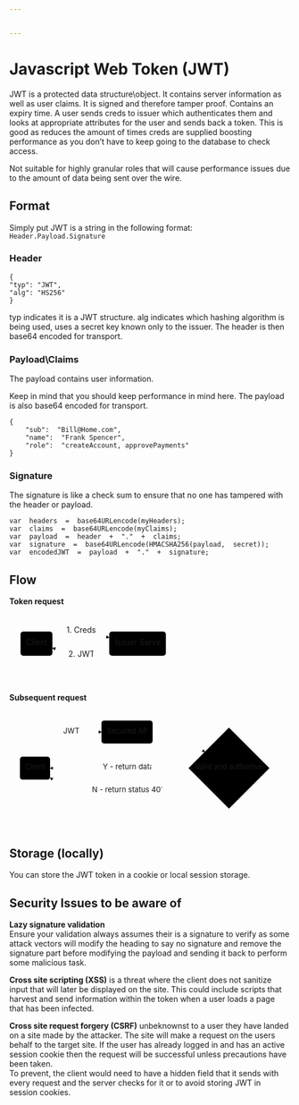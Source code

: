 ```yaml
---


---
```


<h1 id="javascript-web-token-jwt">Javascript Web Token (JWT)</h1>
<p>JWT is a protected data structure\object. It contains server information as well as user claims. It is signed and therefore tamper proof. Contains an expiry time. A user sends creds to issuer which authenticates them and looks at appropriate attributes for the user and sends back a token. This is good as reduces the amount of times creds are supplied boosting performance as you don’t have to keep going to the database to check access.</p>
<p>Not suitable for highly granular roles that will cause performance issues due to the amount of data being sent over the wire.</p>
<h2 id="format">Format</h2>
<p>Simply put JWT is a string in the following format:<br>
<code>Header.Payload.Signature</code></p>
<h3 id="header">Header</h3>
<pre><code>{
"typ": "JWT",
"alg": "HS256"
}
</code></pre>
<p>typ indicates it is a JWT structure. alg indicates which hashing algorithm is being used, uses a secret key known only to the issuer. The header is then base64 encoded for transport.</p>
<h3 id="payloadclaims">Payload\Claims</h3>
<p>The payload contains user information.</p>
<p>Keep in mind that you should keep performance in mind here. The payload is also base64 encoded for transport.</p>
<pre><code>{
    "sub":  "Bill@Home.com",
    "name":  "Frank Spencer",
    "role":  "createAccount, approvePayments"
}
</code></pre>
<h3 id="signature">Signature</h3>
<p>The signature is like a check sum to ensure that no one has tampered with the header or payload.</p>
<pre><code>var  headers  =  base64URLencode(myHeaders);
var  claims  =  base64URLencode(myClaims);
var  payload  =  header  +  "."  +  claims;
var  signature  =  base64URLencode(HMACSHA256(payload,  secret));
var  encodedJWT  =  payload  +  "."  +  signature;
</code></pre>
<h2 id="flow">Flow</h2>
<p><strong>Token request</strong></p>
<div class="mermaid"><svg xmlns="http://www.w3.org/2000/svg" id="mermaid-svg-KjECVBlU4UZZZX8S" height="100%" viewBox="0 0 320.5625 126.78125" style="max-width:320.5625px;"><g><g class="output"><g class="clusters"></g><g class="edgePaths"><g class="edgePath" style="opacity: 1;"><path class="path" d="M77.171875,45.5911409719493L128.1015625,31.6953125L179.03125,42.560469002074214" marker-end="url(#arrowhead7658)" style="fill:none"></path><defs><marker id="arrowhead7658" viewBox="0 0 10 10" refX="9" refY="5" markerUnits="strokeWidth" markerWidth="8" markerHeight="6" orient="auto"><path d="M 0 0 L 10 5 L 0 10 z" class="arrowheadPath" style="stroke-width: 1; stroke-dasharray: 1, 0;"></path></marker></defs></g><g class="edgePath" style="opacity: 1;"><path class="path" d="M179.03125,64.22078099792579L128.1015625,75.0859375L77.171875,61.1901090280507" marker-end="url(#arrowhead7659)" style="fill:none"></path><defs><marker id="arrowhead7659" viewBox="0 0 10 10" refX="9" refY="5" markerUnits="strokeWidth" markerWidth="8" markerHeight="6" orient="auto"><path d="M 0 0 L 10 5 L 0 10 z" class="arrowheadPath" style="stroke-width: 1; stroke-dasharray: 1, 0;"></path></marker></defs></g></g><g class="edgeLabels"><g class="edgeLabel" transform="translate(128.1015625,31.6953125)" style="opacity: 1;"><g transform="translate(-25.9296875,-11.6953125)" class="label"><foreignObject width="51.86248779296875" height="23.399999618530273"><div xmlns="http://www.w3.org/1999/xhtml" style="display: inline-block; white-space: nowrap;"><span class="edgeLabel">1. Creds</span></div></foreignObject></g></g><g class="edgeLabel" transform="translate(128.1015625,75.0859375)" style="opacity: 1;"><g transform="translate(-22.46875,-11.6953125)" class="label"><foreignObject width="44.9437255859375" height="23.399999618530273"><div xmlns="http://www.w3.org/1999/xhtml" style="display: inline-block; white-space: nowrap;"><span class="edgeLabel">2. JWT</span></div></foreignObject></g></g></g><g class="nodes"><g class="node" id="A" transform="translate(48.5859375,53.390625)" style="opacity: 1;"><rect rx="5" ry="5" x="-28.5859375" y="-21.6953125" width="57.171875" height="43.390625"></rect><g class="label" transform="translate(0,0)"><g transform="translate(-18.5859375,-11.6953125)"><foreignObject width="37.1812744140625" height="23.399999618530273"><div xmlns="http://www.w3.org/1999/xhtml" style="display: inline-block; white-space: nowrap;">Client</div></foreignObject></g></g></g><g class="node" id="B" transform="translate(229.796875,53.390625)" style="opacity: 1;"><rect rx="5" ry="5" x="-50.765625" y="-21.6953125" width="101.53125" height="43.390625"></rect><g class="label" transform="translate(0,0)"><g transform="translate(-40.765625,-11.6953125)"><foreignObject width="81.53436279296875" height="23.399999618530273"><div xmlns="http://www.w3.org/1999/xhtml" style="display: inline-block; white-space: nowrap;">Issuer Server</div></foreignObject></g></g></g></g></g></g></svg></div>
<p><strong>Subsequent request</strong></p>
<div class="mermaid"><svg xmlns="http://www.w3.org/2000/svg" id="mermaid-svg-n0XfZ3m78YMjRp60" height="100%" viewBox="0 0 533.3031311035156 226.85469436645508" style="max-width:533.3031311035156px;"><g><g class="output"><g class="clusters"></g><g class="edgePaths"><g class="edgePath" style="opacity: 1;"><path class="path" d="M70.26390298190616,88.39062690734863L116.921875,41.69531440734863L174.71875,41.69531440734863" marker-end="url(#arrowhead7682)" style="fill:none"></path><defs><marker id="arrowhead7682" viewBox="0 0 10 10" refX="9" refY="5" markerUnits="strokeWidth" markerWidth="8" markerHeight="6" orient="auto"><path d="M 0 0 L 10 5 L 0 10 z" class="arrowheadPath" style="stroke-width: 1; stroke-dasharray: 1, 0;"></path></marker></defs></g><g class="edgePath" style="opacity: 1;"><path class="path" d="M271.71875,41.69531440734863L314.765625,41.69531440734863L371.1205966083435,79.73096665459596" marker-end="url(#arrowhead7683)" style="fill:none"></path><defs><marker id="arrowhead7683" viewBox="0 0 10 10" refX="9" refY="5" markerUnits="strokeWidth" markerWidth="8" markerHeight="6" orient="auto"><path d="M 0 0 L 10 5 L 0 10 z" class="arrowheadPath" style="stroke-width: 1; stroke-dasharray: 1, 0;"></path></marker></defs></g><g class="edgePath" style="opacity: 1;"><path class="path" d="M340.26562805175786,110.58594131469728L314.765625,110.08594131469727L223.21875,110.08594131469727L116.921875,110.08594131469727L77.171875,110.08594131469727" marker-end="url(#arrowhead7684)" style="fill:none"></path><defs><marker id="arrowhead7684" viewBox="0 0 10 10" refX="9" refY="5" markerUnits="strokeWidth" markerWidth="8" markerHeight="6" orient="auto"><path d="M 0 0 L 10 5 L 0 10 z" class="arrowheadPath" style="stroke-width: 1; stroke-dasharray: 1, 0;"></path></marker></defs></g><g class="edgePath" style="opacity: 1;"><path class="path" d="M363.2131226447771,133.5334359077165L314.765625,153.47656631469727L223.21875,153.47656631469727L116.921875,153.47656631469727L77.171875,128.23688413795094" marker-end="url(#arrowhead7685)" style="fill:none"></path><defs><marker id="arrowhead7685" viewBox="0 0 10 10" refX="9" refY="5" markerUnits="strokeWidth" markerWidth="8" markerHeight="6" orient="auto"><path d="M 0 0 L 10 5 L 0 10 z" class="arrowheadPath" style="stroke-width: 1; stroke-dasharray: 1, 0;"></path></marker></defs></g></g><g class="edgeLabels"><g class="edgeLabel" transform="translate(116.921875,41.69531440734863)" style="opacity: 1;"><g transform="translate(-14.75,-11.6953125)" class="label"><foreignObject width="29.50311279296875" height="23.399999618530273"><div xmlns="http://www.w3.org/1999/xhtml" style="display: inline-block; white-space: nowrap;"><span class="edgeLabel">JWT</span></div></foreignObject></g></g><g class="edgeLabel" transform="" style="opacity: 1;"><g transform="translate(0,0)" class="label"><foreignObject width="0" height="0"><div xmlns="http://www.w3.org/1999/xhtml" style="display: inline-block; white-space: nowrap;"><span class="edgeLabel"></span></div></foreignObject></g></g><g class="edgeLabel" transform="translate(223.21875,110.08594131469727)" style="opacity: 1;"><g transform="translate(-45.953125,-11.6953125)" class="label"><foreignObject width="91.9124755859375" height="23.399999618530273"><div xmlns="http://www.w3.org/1999/xhtml" style="display: inline-block; white-space: nowrap;"><span class="edgeLabel">Y - return data</span></div></foreignObject></g></g><g class="edgeLabel" transform="translate(223.21875,153.47656631469727)" style="opacity: 1;"><g transform="translate(-66.546875,-11.6953125)" class="label"><foreignObject width="133.1015625" height="23.399999618530273"><div xmlns="http://www.w3.org/1999/xhtml" style="display: inline-block; white-space: nowrap;"><span class="edgeLabel">N - return status 401</span></div></foreignObject></g></g></g><g class="nodes"><g class="node" id="A" transform="translate(48.5859375,110.08594131469727)" style="opacity: 1;"><rect rx="5" ry="5" x="-28.5859375" y="-21.6953125" width="57.171875" height="43.390625"></rect><g class="label" transform="translate(0,0)"><g transform="translate(-18.5859375,-11.6953125)"><foreignObject width="37.1812744140625" height="23.399999618530273"><div xmlns="http://www.w3.org/1999/xhtml" style="display: inline-block; white-space: nowrap;">Client</div></foreignObject></g></g></g><g class="node" id="B" transform="translate(223.21875,41.69531440734863)" style="opacity: 1;"><rect rx="5" ry="5" x="-48.5" y="-21.6953125" width="97" height="43.390625"></rect><g class="label" transform="translate(0,0)"><g transform="translate(-38.5,-11.6953125)"><foreignObject width="77.0062255859375" height="23.399999618530273"><div xmlns="http://www.w3.org/1999/xhtml" style="display: inline-block; white-space: nowrap;">Secured API</div></foreignObject></g></g></g><g class="node" id="C" transform="translate(416.5343780517578,110.08594131469727)" style="opacity: 1;"><polygon points="76.76875,0 153.5375,-76.76875 76.76875,-153.5375 0,-76.76875" rx="5" ry="5" transform="translate(-76.76875,76.76875)"></polygon><g class="label" transform="translate(0,0)"><g transform="translate(-64.265625,-11.6953125)"><foreignObject width="128.5452880859375" height="23.399999618530273"><div xmlns="http://www.w3.org/1999/xhtml" style="display: inline-block; white-space: nowrap;">Valid and authorised</div></foreignObject></g></g></g></g></g></g></svg></div>
<h2 id="storage-locally">Storage (locally)</h2>
<p>You can store the JWT token in a cookie or local session storage.</p>
<h2 id="security-issues-to-be-aware-of">Security Issues to be aware of</h2>
<p><strong>Lazy signature validation</strong><br>
Ensure your validation always assumes their is a signature to verify as some attack vectors will modify the heading to say no signature and remove the signature part before modifying the payload and sending it back to perform some malicious task.</p>
<p><strong>Cross site scripting (XSS)</strong> is a threat where the client does not sanitize input that will later be displayed on the site. This could include scripts that harvest and send information within the token when a user loads a page that has been infected.</p>
<p><strong>Cross site request forgery (CSRF)</strong> unbeknownst to a user they have landed on a site made by the attacker. The site will make a request on the users behalf to the target site. If the user has already logged in and has an active session cookie then the request will be successful unless precautions have been taken.<br>
To prevent, the client would need to have a hidden field that it sends with every request and the server checks for it or to avoid storing JWT in session cookies.</p>


